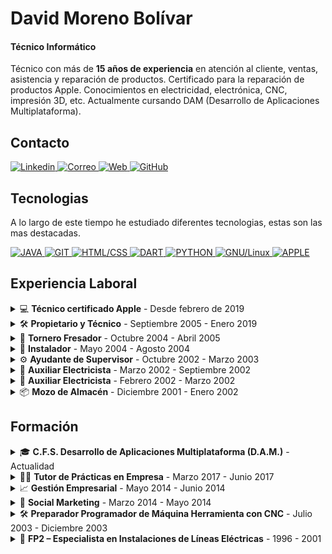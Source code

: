 # David Moreno Bolívar
#### Técnico Informático

Técnico con más de **15 años de experiencia** en atención al cliente, ventas, asistencia y reparación de productos. Certificado para la reparación de productos Apple. Conocimientos en electricidad, electrónica, CNC, impresión 3D, etc. Actualmente cursando DAM (Desarrollo de Aplicaciones Multiplataforma).

## Contacto
<a href="https://www.linkedin.com/in/elarreglador/" target="_blank">
<img src="http://82.223.50.169/wordpress/wp-content/uploads/2023/08/Redes-LinkedIn.png" alt="Linkedin">
</a>

<a href="mailto:elarreglador@protonmail.com">
<img src="http://82.223.50.169/wordpress/wp-content/uploads/2023/08/Redes-Correo.png" alt="Correo">
</a>

<a href="http://82.223.50.169/wordpress/" target="_blank">
<img src="http://82.223.50.169/wordpress/wp-content/uploads/2023/08/Redes-Web.png" alt="Web">
</a>

<a href="https://github.com/elarreglador" target="_blank">
<img src="http://82.223.50.169/wordpress/wp-content/uploads/2023/08/Redes-GitHub.png" alt="GitHub">
</a>

## Tecnologias

A lo largo de este tiempo he estudiado diferentes tecnologias, estas son las mas destacadas.

<a href="http://82.223.50.169/wordpress/index.php/tag/java/" target="_blank">
<img src="http://82.223.50.169/wordpress/wp-content/uploads/2023/08/Tecnologias-Java.png" alt="JAVA">
</a>
<a href="http://82.223.50.169/wordpress/index.php/tag/git/" target="_blank">
<img src="http://82.223.50.169/wordpress/wp-content/uploads/2023/08/Tecnologias-Git.png" alt="GIT">
</a>
<a href="http://82.223.50.169/wordpress/index.php/tag/HTML/" target="_blank">
<img src="http://82.223.50.169/wordpress/wp-content/uploads/2023/08/Tecnologias-HTML-CSS.png" alt="HTML/CSS">
</a>
<a href="http://82.223.50.169/wordpress/index.php/tag/dart/" target="_blank">
<img src="http://82.223.50.169/wordpress/wp-content/uploads/2023/08/Tecnologias-Dart.png" alt="DART">
</a>
<a href="http://82.223.50.169/wordpress/index.php/tag/python/" target="_blank">
<img src="http://82.223.50.169/wordpress/wp-content/uploads/2023/08/Tecnologias-Python.png" alt="PYTHON">
</a>
<a href="http://82.223.50.169/wordpress/index.php/tag/linux/" target="_blank">
<img src="http://82.223.50.169/wordpress/wp-content/uploads/2023/08/Tecnologias-GNU-Linux.png" alt="GNU/Linux">
</a>
<a href="http://82.223.50.169/wordpress/index.php/tag/Apple/" target="_blank">
<img src="http://82.223.50.169/wordpress/wp-content/uploads/2023/08/Tecnologias-Apple.png" alt="APPLE">
</a>

## Experiencia Laboral

<details>
<summary>💻 <strong>Técnico certificado Apple</strong> - Desde febrero de 2019</summary><br>
  
  QUARTCOM TELECOMUNICACIONES S.L.U. es una empresa reparadora de hardware informático, con atención al publico en Alicante,
Murcia, Palma, Madrid, Albacete y Valencia donde tiene además su centro de operaciones.
  
- Reparación de equipos MacOS portátiles y sobremesa.
- Manejo de averías de hardware y reemplazo de piezas.
- Gestión de pedidos y entrega de equipos reparados a clientes.
</details>

<details>
<summary>🛠️ <strong>Propietario y Técnico</strong> - Septiembre 2005 - Enero 2019</summary><br>

  MB SISTEMAS INFORMÁTICOS, negocio propio de reparación y venta de productos electrónicos e informáticos; ordenadores, telefonía,
consolas, etc.

- Reparación y venta de productos electrónicos e informáticos.
- Trabajo con consolas, telefonía, Mac y electrodomésticos.
- Enfoque en reparación y venta de PC y componentes.
</details>

<details>
<summary>🔩 <strong>Tornero Fresador</strong> - Octubre 2004 - Abril 2005</summary><br>

  REDUCTORES CUÑAT, S.A. es una empresa fundada en 1962, dedicada al diseño y fabricación de elementos de
transmisión de potencia, fabricación de productos de serie y bajo requisitos especiales a solicitud del
cliente.

- Trabajo en torno de control numérico, torno manual, fresadora manual y CNC.
- Diseño y fabricación de elementos de transmisión de potencia.
</details>

<details>
<summary>🔌 <strong>Instalador</strong> - Mayo 2004 - Agosto 2004</summary><br>

  FRICOMAN ELECTRICIDAD, S.L. Empresa dedicada a la venta e instalación de material eléctrico, aires acondicionados, redes y sistemas informáticos

- Instalación de aires acondicionados domésticos y sistemas informáticos.
</details>

<details>
<summary>⚙️ <strong>Ayudante de Supervisor</strong> - Octubre 2002 - Marzo 2003</summary><br>

  Moyresa Molturación Y Refino S.A. (BUNGE IBERICA S.A.), empresa portuaria dedicada a la recepción de soja en grano para su
posterior tratamiento alimentario. 

- Soporte a otros trabajadores, documentación y mantenimiento básico de maquinaria.
- Gestión de tareas diarias relativas a la producción.
</details>

<details>
<summary>🔌 <strong>Auxiliar Electricista</strong> - Marzo 2002 - Septiembre 2002</summary><br>

  MONTAJES ELÉCTRICOS TEISA, S.L, fundada en el año 1993, consolidada en Picaña. Especialización en instalaciones y
mantenimiento en locales de pública concurrencia, instalaciones deportivas y alumbrado público, montaje de cuadros de automatismos, mantenimiento de edificios y centros de transformación.

- Instalaciones eléctricas en viviendas nuevas y montaje de redes informáticas.
- Trabajo en reformas de empresas.
</details>

<details>
<summary>🔌 <strong>Auxiliar Electricista</strong> - Febrero 2002 - Marzo 2002</summary><br>

  IMEVAL, S.L. es una empresa importadora, distribuidora, e instaladora de equipos para la monitorización y
automatización industrial.

- Soporte al oficial instalador eléctrico en instalaciones industriales.
</details>

<details>
<summary>📦 <strong>Mozo de Almacén</strong> - Diciembre 2001 - Enero 2002</summary><br>

  EL CORTE INGLES, S.A. basa su modelo de negocio en una propuesta comercial atractiva, amplia y variada,
incorporando de forma permanente productos y servicios pioneros como Supercor, Sfera, Bricor, Viajes
El Corte Inglés, El Corte Inglés Seguros y Grupo SICOR, entre otros.

- Tareas variadas en el área de pescadería, desde preparación de hielo hasta revisión de stock.
</details>

## Formación

<details>
<summary>🎓 <strong>C.F.S. Desarrollo de Aplicaciones Multiplataforma (D.A.M.)</strong> - Actualidad</summary>
- Ciclo formativo superior en Desarrollo de Aplicaciones Informáticas.
- Enfoque en desarrollo multiplataforma.
</details>

<details>
<summary>👨‍🏫 <strong>Tutor de Prácticas en Empresa</strong> - Marzo 2017 - Junio 2017</summary>
- Responsable del aprendizaje y supervisión de tareas de los alumnos en la empresa.
</details>

<details>
<summary>📈 <strong>Gestión Empresarial</strong> - Mayo 2014 - Junio 2014</summary>
- Conocimientos sobre gestión de pequeñas y medianas empresas.
</details>

<details>
<summary>📱 <strong>Social Marketing</strong> - Marzo 2014 - Mayo 2014</summary>
- Enfoque en el uso de redes sociales y nuevas tecnologías en el comercio.
</details>

<details>
<summary>🛠️ <strong>Preparador Programador de Máquina Herramienta con CNC</strong> - Julio 2003 - Diciembre 2003</summary>
- Formación en herramientas de control numérico.
</details>

<details>
<summary>🔌 <strong>FP2 – Especialista en Instalaciones de Líneas Eléctricas</strong> - 1996 - 2001</summary>
- Técnico Superior en Sistemas Electrotécnicos y Automatizados.
</details>

